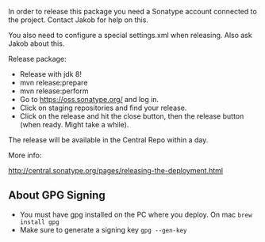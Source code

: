 In order to release this package you need a Sonatype account connected to the project. Contact Jakob for help on this.

You also need to configure a special settings.xml when releasing. Also ask Jakob about this.

Release package:

* Release with jdk 8!
* mvn release:prepare
* mvn release:perform
* Go to https://oss.sonatype.org/ and log in.
* Click on staging repositories and find your release.
* Click on the release and hit the close button, then the release button (when ready. Might take a while).

The release will be available in the Central Repo within a day.

More info:

http://central.sonatype.org/pages/releasing-the-deployment.html

## About GPG Signing

* You must have gpg installed on the PC where you deploy. On mac `brew install gpg`
* Make sure to generate a signing key `gpg --gen-key`